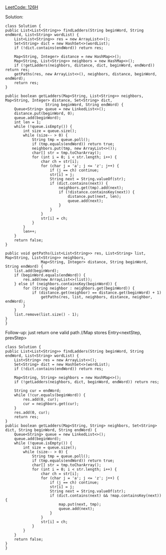 [LeetCode: 126H](https://leetcode.com/problems/word-ladder-ii/description/)


Solution:

    class Solution {
    public List<List<String>> findLadders(String beginWord, String endWord, List<String> wordList) {
        List<List<String>> res = new ArrayList<>();
        Set<String> dict = new HashSet<>(wordList);
        if (!dict.contains(endWord)) return res;
        
        Map<String, Integer> distance = new HashMap<>();
        Map<String, List<String>> neighbors = new HashMap<>();
        if (!getLadders(neighbors, distance, dict, beginWord, endWord)) return res;
        getPaths(res, new ArrayList<>(), neighbors, distance, beginWord, endWord);
        return res;
    }
    
    public boolean getLadders(Map<String, List<String>> neighbors, Map<String, Integer> distance, Set<String> dict,
                      String beginWord, String endWord) {
        Queue<String> queue = new LinkedList<>();
        distance.put(beginWord, 0);
        queue.add(beginWord);
        int len = 1;
        while (!queue.isEmpty()) {
            int size = queue.size();
            while (size-- > 0) {
                String tmp = queue.poll();
                if (tmp.equals(endWord)) return true;
                neighbors.put(tmp, new ArrayList<>());
                char[] str = tmp.toCharArray();
                for (int i = 0; i < str.length; i++) {
                    char ch = str[i];
                    for (char j = 'a'; j <= 'z'; j++) {
                        if (j == ch) continue;
                        str[i] = j;
                        String next = String.valueOf(str);
                        if (dict.contains(next)) {
                            neighbors.get(tmp).add(next);
                            if (!distance.containsKey(next)) {
                                distance.put(next, len);
                                queue.add(next);
                            }
                        }
                    }
                    str[i] = ch;
                }
            }
            len++;
        }
        return false;
    }
    
    public void getPaths(List<List<String>> res, List<String> list, Map<String, List<String>> neighbors, 
                    Map<String, Integer> distance, String beginWord, String endWord) {
        list.add(beginWord);
        if (beginWord.equals(endWord)) {
            res.add(new ArrayList<>(list));
        } else if (neighbors.containsKey(beginWord)) {
            for (String neighbor : neighbors.get(beginWord)) {
                if (distance.get(neighbor) == distance.get(beginWord) + 1)
                    getPaths(res, list, neighbors, distance, neighbor, endWord);
            }
        }
        list.remove(list.size() - 1);
    }
    }
    
Follow-up: just return one valid path
//Map stores Entry<nextStep, prevStep>

    class Solution {
    public List<List<String>> findLadders(String beginWord, String endWord, List<String> wordList) {
        List<String> res = new ArrayList<>();
        Set<String> dict = new HashSet<>(wordList);
        if (!dict.contains(endWord)) return res;
        
        Map<String, String> neighbors = new HashMap<>();
        if (!getLadders(neighbors, dict, beginWord, endWord)) return res;
        
        String cur = endWord;
        while (!cur.equals(beginWord)) {
            res.add(0, cur);
            cur = neighbors.get(cur);
        }
        res.add(0, cur);
        return res;
    }
    public boolean getLadders(Map<String, String> neighbors, Set<String> dict, String beginWord, String endWord) {
        Queue<String> queue = new LinkedList<>();
        queue.add(beginWord);
        while (!queue.isEmpty()) {
            int size = queue.size();
            while (size-- > 0) {
                String tmp = queue.poll();
                if (tmp.equals(endWord)) return true;
                char[] str = tmp.toCharArray();
                for (int i = 0; i < str.length; i++) {
                    char ch = str[i];
                    for (char j = 'a'; j <= 'z'; j++) {
                        if (j == ch) continue;
                        str[i] = j;
                        String next = String.valueOf(str);
                        if (dict.contains(next) && !map.containsKey(next)) {
                            map.put(next, tmp);
                            queue.add(next);
                        }
                    }
                    str[i] = ch;
                }
            }
        }
        return false;
    }
    }
